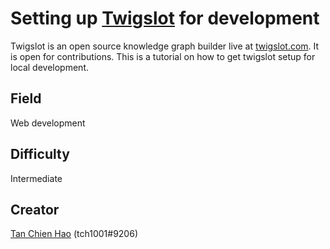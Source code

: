 # Setting up [Twigslot](https://github.com/twigslot) for development
Twigslot is an open source knowledge graph builder live at [twigslot.com](https://twigslot.com).
It is open for contributions. This is a tutorial on how to get twigslot setup for local development.

## Field
Web development

## Difficulty
Intermediate

## Creator
[Tan Chien Hao](https://www.tchlabs.net) (tch1001#9206)
